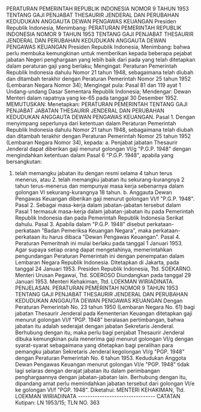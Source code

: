  PERATURAN PEMERINTAH REPUBLIK INDONESIA NOMOR 9 TAHUN 1953 TENTANG GAJI PENJABAT THESAURIR JENDERAL DAN PERUBAHAN KEDUDUKAN ANGGAUTA DEWAN PENGAWAS KEUANGAN Presiden Republik Indonesia, Menimbang: PERATURAN PEMERINTAH REPUBLIK INDONESIA NOMOR 9 TAHUN 1953 TENTANG GAJI PENJABAT THESAURIR JENDERAL DAN PERUBAHAN KEDUDUKAN ANGGAUTA DEWAN PENGAWAS KEUANGAN Presiden Republik Indonesia, Menimbang: bahwa perlu membuka kemungkinan untuk memberikan kepada beberapa pejabat jabatan Negeri penghargaan yang lebih baik dari pada yang telah ditetapkan dalam peraturan gaji yang berlaku;
Mengingat:
 Peraturan Pemerintah Republik Indonesia dahulu Nomor 21 tahun 1948, sebagaimana telah diubah dan ditambah terakhir dengan Peraturan Pemerintah Nomor 25 tahun 1952 (Lembaran Negara Nomor 34); Mengingat pula: Pasal 81 dan 119 ayat 1 Undang-undang Dasar Sementara Republik Indonesia; Mendengar: Dewan Menteri dalam rapatnya yang ke-65 pada tanggal 30 Desember 1952. MEMUTUSKAN: Menetapkan: PERATURAN PEMERINTAH TENTANG GAJI PENJABAT JABATAN THESAURIR JENDERAL DAN PERUBAHAN KEDUDUKAN ANGGAUTA DEWAN PENGAWAS KEUANGAN. Pasal 1. Dengan menyimpang seperlunya dari ketentuan dalam Peraturan Pemerintah Republik Indonesia dahulu Nomor 21 tahun 1948, sebagaimana telah diubah dan ditambah terakhir dengan Peraturan Pemerintah Nomor 25 tahun 1952 (Lembaran Negara Nomor 34), kepada:
a. Penjabat jabatan Thesaurir Jenderal dapat diberikan gaji menurut golongan VI/g "P.G.P. 1948" dengan mengindahkan ketentuan dalam Pasal 6 "P.G.P. 1948", apabila yang bersangkutan:
1. telah memangku jabatan itu dengan resmi selama 4 tahun terus menerus, atau 2. telah memangku jabatan itu sekurang-kurangnya 2 tahun terus-menerus dan mempunyai masa kerja sebenarnya dalam golongan VI sekurang-kurangnya 18 tahun. b. Anggauta Dewan Pengawas Keuangan diberikan gaji menurut golongan VI/f "P.G.P. 1948". Pasal 2. Sebagai masa-kerja dalam jabatan-jabatan tersebut dalam Pasal 1 termasuk masa-kerja dalam jabatan-jabatan itu pada Pemerintah Republik Indonesia dan pada Pemerintah Republik Indonesia Serikat dahulu. Pasal 3. Apabila dalam "P.G.P. 1948" disebut perkataan-perkataan "Badan Pemeriksa Keuangan Negara", maka perkataan-perkataan itu harus dibaca "Dewan Pengawas Keuangan". Pasal 4. Peraturan Pemeritnah ini mulai berlaku pada tanggal 1 Januari 1953. Agar supaya setiap orang dapat mengetahinya, memerintahkan pengundangan Peraturan Pemerintah ini dengan penempatan dalam Lembaran Negara Republik Indonesia. Ditetapkan di Jakarta, pada tanggal 24 Januari 1953. Presiden Republik Indonesia, Ttd. SOEKARNO. Menteri Urusan Pegawai, Ttd. SOEROSO Diundangkan pada tanggal 29 Januari 1953. Menteri Kehakiman, Ttd. LOEKMAN WIRIADINATA. PENJELASAN. PERATURAN PEMERINTAH NOMOR 9 TAHUN 1953 TENTANG GAJI PENJABAT THESAURIR JENDERAL DAN PERUBAHAN KEDUDUKAN ANGGAUTA DEWAN PENGAWAS KEUANGAN Dengan Peraturan Pemerintah No. 23 tahun 1950 (Lembaran Negara No. 61) bagi jabatan Thesaurir Jenderal pada Kementerian Keuangan ditetapkan gaji menurut golongan VI/f "PGP. 1948" beralasan pertimbangan, bahwa jabatan itu adalah sederajat dengan jabatan Sekretaris Jenderal. Berhubung dengan itu, maka perlu bagi penjabat Thesaurir Jenderal dibuka kemungkinan pula menerima gaji menurut golongan VI/g dengan syarat-syarat sebagaimana yang ditetapkan bagi peralihan para pemangku jabatan Sekretaris Jenderal kegolongan VI/g "PGP. 1948" dengan Peraturan Pemerintah No. 6 tahun 1953. Kedudukan Anggota Dewan Pengawas Keuangan menurut golongan VI/e "PGP. 1948" tidak lagi selaras dengan derajat jabatan itu dalam perimbangan penghargaannya dengan jabatan-jabatan lain. Berhubung dengan itu, dipandang amat perlu memindahkan jabatan tersebut dari golongan VI/e ke golongan VI/f "PGP. 1948". Diketahui: MENTERI KEHAKIMAN, Ttd. LOEKMAN WIRIADINATA -------------------------------- CATATAN Kutipan: LN 1953/15; TLN NO. 363